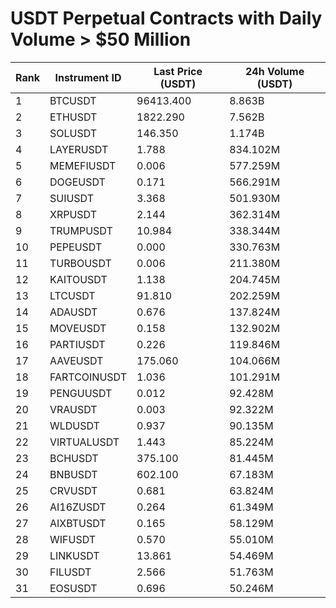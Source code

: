 # USDT Perpetual Contracts with Daily Volume > $50 Million

| Rank | Instrument ID | Last Price (USDT) | 24h Volume (USDT) |
|------|---------------|-------------------|-------------------|
| 1 | BTCUSDT | 96413.400 | 8.863B |
| 2 | ETHUSDT | 1822.290 | 7.562B |
| 3 | SOLUSDT | 146.350 | 1.174B |
| 4 | LAYERUSDT | 1.788 | 834.102M |
| 5 | MEMEFIUSDT | 0.006 | 577.259M |
| 6 | DOGEUSDT | 0.171 | 566.291M |
| 7 | SUIUSDT | 3.368 | 501.930M |
| 8 | XRPUSDT | 2.144 | 362.314M |
| 9 | TRUMPUSDT | 10.984 | 338.344M |
| 10 | PEPEUSDT | 0.000 | 330.763M |
| 11 | TURBOUSDT | 0.006 | 211.380M |
| 12 | KAITOUSDT | 1.138 | 204.745M |
| 13 | LTCUSDT | 91.810 | 202.259M |
| 14 | ADAUSDT | 0.676 | 137.824M |
| 15 | MOVEUSDT | 0.158 | 132.902M |
| 16 | PARTIUSDT | 0.226 | 119.846M |
| 17 | AAVEUSDT | 175.060 | 104.066M |
| 18 | FARTCOINUSDT | 1.036 | 101.291M |
| 19 | PENGUUSDT | 0.012 | 92.428M |
| 20 | VRAUSDT | 0.003 | 92.322M |
| 21 | WLDUSDT | 0.937 | 90.135M |
| 22 | VIRTUALUSDT | 1.443 | 85.224M |
| 23 | BCHUSDT | 375.100 | 81.445M |
| 24 | BNBUSDT | 602.100 | 67.183M |
| 25 | CRVUSDT | 0.681 | 63.824M |
| 26 | AI16ZUSDT | 0.264 | 61.349M |
| 27 | AIXBTUSDT | 0.165 | 58.129M |
| 28 | WIFUSDT | 0.570 | 55.010M |
| 29 | LINKUSDT | 13.861 | 54.469M |
| 30 | FILUSDT | 2.566 | 51.763M |
| 31 | EOSUSDT | 0.696 | 50.246M |
